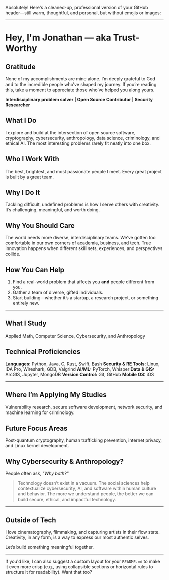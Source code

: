Absolutely! Here's a cleaned-up, professional version of your GitHub header—still warm, thoughtful, and personal, but without emojis or images:

---

# Hey, I'm Jonathan — aka Trust-Worthy

## Gratitude

None of my accomplishments are mine alone. I’m deeply grateful to God and to the incredible people who’ve shaped my journey. If you’re reading this, take a moment to appreciate those who’ve helped you along yours.

**Interdisciplinary problem solver | Open Source Contributor | Security Researcher**

## What I Do

I explore and build at the intersection of open source software, cryptography, cybersecurity, anthropology, data science, criminology, and ethical AI. The most interesting problems rarely fit neatly into one box.

## Who I Work With

The best, brightest, and most passionate people I meet. Every great project is built by a great team.

## Why I Do It

Tackling difficult, undefined problems is how I serve others with creativity. It’s challenging, meaningful, and worth doing.

## Why You Should Care

The world needs more diverse, interdisciplinary teams. We’ve gotten too comfortable in our own corners of academia, business, and tech. True innovation happens when different skill sets, experiences, and perspectives collide.

## How You Can Help

1. Find a real-world problem that affects you **and** people different from you.
2. Gather a team of diverse, gifted individuals.
3. Start building—whether it’s a startup, a research project, or something entirely new.

---

## What I Study

Applied Math, Computer Science, Cybersecurity, and Anthropology

## Technical Proficiencies

**Languages:** Python, Java, C, Rust, Swift, Bash
**Security & RE Tools:** Linux, IDA Pro, Wireshark, GDB, Valgrind
**AI/ML:** PyTorch, Whisper
**Data & GIS:** ArcGIS, Jupyter, MongoDB
**Version Control:** Git, GitHub
**Mobile OS:** iOS

---

## Where I’m Applying My Studies

Vulnerability research, secure software development, network security, and machine learning for criminology.

## Future Focus Areas

Post-quantum cryptography, human trafficking prevention, internet privacy, and Linux kernel development.

## Why Cybersecurity & Anthropology?

People often ask, *"Why both?"*

> Technology doesn’t exist in a vacuum. The social sciences help contextualize cybersecurity, AI, and software within human culture and behavior. The more we understand people, the better we can build secure, ethical, and impactful technology.

---

## Outside of Tech

I love cinematography, filmmaking, and capturing artists in their flow state. Creativity, in any form, is a way to express our most authentic selves.

Let’s build something meaningful together.

---

If you'd like, I can also suggest a custom layout for your `README.md` to make it even more crisp (e.g., using collapsible sections or horizontal rules to structure it for readability). Want that too?
